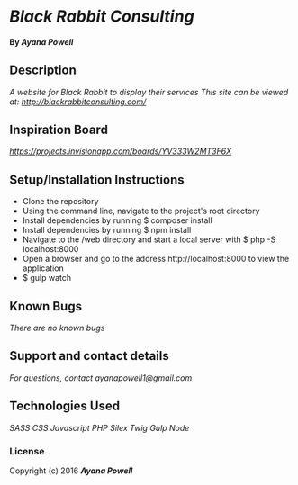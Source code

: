 # _Black Rabbit Consulting_

#### By _**Ayana Powell**_

## Description
_A website for Black Rabbit to display their services_
_This site can be viewed at: http://blackrabbitconsulting.com/_

## Inspiration Board

_https://projects.invisionapp.com/boards/YV333W2MT3F6X_

## Setup/Installation Instructions

* Clone the repository
* Using the command line, navigate to the project's root directory
* Install dependencies by running $ composer install
* Install dependencies by running $ npm install
* Navigate to the /web directory and start a local server with $ php -S localhost:8000
* Open a browser and go to the address http://localhost:8000 to view the application
* $ gulp watch

## Known Bugs

_There are no known bugs_

## Support and contact details

_For questions, contact ayanapowell1@gmail.com_

## Technologies Used

_SASS_
_CSS_
_Javascript_
_PHP_
_Silex_
_Twig_
_Gulp_
_Node_

### License

Copyright (c) 2016 **_Ayana Powell_**

